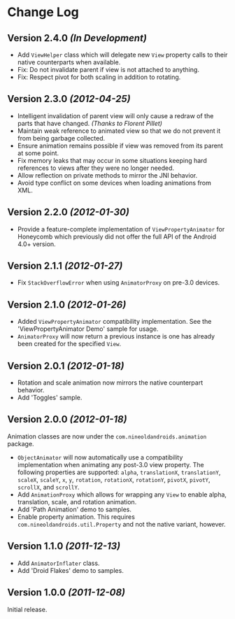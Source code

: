 Change Log
==========

Version 2.4.0 *(In Development)*
--------------------------------

 * Add `ViewHelper` class which will delegate new `View` property calls to
   their native counterparts when available.
 * Fix: Do not invalidate parent if view is not attached to anything.
 * Fix: Respect pivot for both scaling in addition to rotating.


Version 2.3.0 *(2012-04-25)*
----------------------------

 * Intelligent invalidation of parent view will only cause a redraw of the
   parts that have changed. *(Thanks to Florent Pillet)*
 * Maintain weak reference to animated view so that we do not prevent it from
   being garbage collected.
 * Ensure animation remains possible if view was removed from its parent at
   some point.
 * Fix memory leaks that may occur in some situations keeping hard references
   to views after they were no longer needed.
 * Allow reflection on private methods to mirror the JNI behavior.
 * Avoid type conflict on some devices when loading animations from XML.


Version 2.2.0 *(2012-01-30)*
----------------------------

 * Provide a feature-complete implementation of `ViewPropertyAnimator` for
   Honeycomb which previously did not offer the full API of the Android 4.0+
   version.


Version 2.1.1 *(2012-01-27)*
----------------------------

 * Fix `StackOverflowError` when using `AnimatorProxy` on pre-3.0 devices.


Version 2.1.0 *(2012-01-26)*
----------------------------

 * Added `ViewPropertyAnimator` compatibility implementation. See the
   'ViewPropertyAnimator Demo' sample for usage.
 * `AnimatorProxy` will now return a previous instance is one has already
   been created for the specified `View`.


Version 2.0.1 *(2012-01-18)*
----------------------------

 * Rotation and scale animation now mirrors the native counterpart behavior.
 * Add 'Toggles' sample.


Version 2.0.0 *(2012-01-18)*
----------------------------

Animation classes are now under the `com.nineoldandroids.animation` package.

 * `ObjectAnimator` will now automatically use a compatibility implementation
   when animating any post-3.0 view property. The following properties are
   supported: `alpha`, `translationX`, `translationY`, `scaleX`, `scaleY`,
   `x`, `y`, `rotation`, `rotationX`, `rotationY`, `pivotX`, `pivotY`,
   `scrollX`, and `scrollY`.
 * Add `AnimationProxy` which allows for wrapping any `View` to enable
   alpha, translation, scale, and rotation animation.
 * Add 'Path Animation' demo to samples.
 * Enable property animation. This requires `com.nineoldandroids.util.Property`
   and not the native variant, however.


Version 1.1.0 *(2011-12-13)*
----------------------------

 * Add `AnimatorInflater` class.
 * Add 'Droid Flakes' demo to samples.


Version 1.0.0 *(2011-12-08)*
----------------------------

Initial release.
